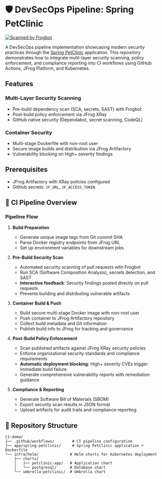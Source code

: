 # 🛡️ DevSecOps Pipeline: Spring PetClinic

[![Scanned by Frogbot](https://raw.github.com/jfrog/frogbot/master/images/frogbot-badge.svg)](https://docs.jfrog-applications.jfrog.io/jfrog-applications/frogbot)

A DevSecOps pipeline implementation showcasing modern security practices through the [Spring PetClinic](https://github.com/spring-projects/spring-petclinic) application. This repository demonstrates how to integrate multi-layer security scanning, policy enforcement, and compliance reporting into CI workflows using GitHub Actions, JFrog Platform, and Kubernetes.

## Features

### Multi-Layer Security Scanning
- Pre-build dependency scan (SCA, secrets, SAST) with Frogbot
- Post-build policy enforcement via JFrog XRay
- GitHub native security (Dependabot, secret scanning, CodeQL)

### Container Security
- Multi-stage Dockerfile with non-root user
- Secure image builds and distribution via JFrog Artifactory
- Vulnerability blocking on High+ severity findings

## Prerequisites

- JFrog Artifactory with XRay policies configured
- GitHub secrets: `JF_URL`, `JF_ACCESS_TOKEN`

## 🚀 CI Pipeline Overview

### Pipeline Flow

1. **Build Preparation**
   - Generate unique image tags from Git commit SHA
   - Parse Docker registry endpoints from JFrog URL
   - Set up environment variables for downstream jobs

2. **Pre-Build Security Scan** 
   - Automated security scanning of pull requests with Frogbot
   - Run SCA (Software Composition Analysis), secrets detection, and SAST
   - **Interactive feedback**: Security findings posted directly on pull requests
   - Prevents building and distributing vulnerable artifacts

3. **Container Build & Push**
   - Build secure multi-stage Docker image with non-root user
   - Push container to JFrog Artifactory repository
   - Collect build metadata and Git information
   - Publish build info to JFrog for tracking and governance

4. **Post-Build Policy Enforcement**
   - Scan published artifacts against JFrog XRay security policies
   - Enforce organizational security standards and compliance requirements
   - **Automatic deployment blocking**: High+ severity CVEs trigger immediate build failure
   - Generate comprehensive vulnerability reports with remediation guidance

5. **Compliance & Reporting**
   - Generate Software Bill of Materials (SBOM)
   - Export security scan results in JSON format
   - Upload artifacts for audit trails and compliance reporting

## 📁 Repository Structure

```
CI-demo/
├── .github/workflows/        # CI pipeline configuration
├── app/spring-petclinic/     # Spring PetClinic application + Dockerfile
└── infra/helm/              # Helm charts for Kubernetes deployment
    ├── charts/
    │   ├── petclinic-app/   # Application chart
    │   └── postgresql/      # Database chart
    └── umbrella-petclinic/  # Umbrella chart
```

